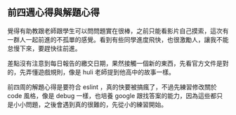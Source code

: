 ## 前四週心得與解題心得


覺得有助教跟老師跟學生可以問問題實在很棒，之前只能看影片自己摸索，這次有一群人一起前進的不孤單的感覺。看到有些同學進度飛快，也很激勵人，讓我不能怠慢下來，要趕快往前進。

差點沒有注意到每日報告的繳交日期，果然接觸一個新的東西，先看官方文件是對的，先弄懂遊戲規則，像是 huli 老師提到他高中的故事一樣。

前四周的解題心得是要符合 eslint ，真的快要被搞瘋了，不過先練習修改關於 code 風格，像是 debug 一樣，也培養 google 跟找答案的能力，因為這些都只是小小問題，之後會遇到真的很難的，先從小的練習開始。

